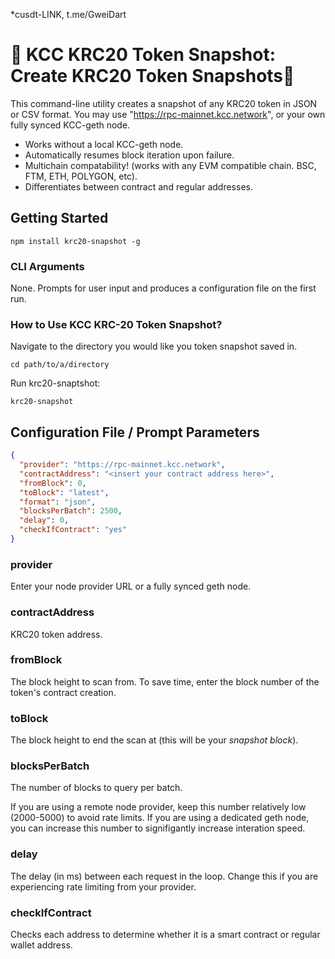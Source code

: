 *cusdt-LINK, t.me/GweiDart


# :camera_flash: KCC KRC20 Token Snapshot: Create KRC20 Token Snapshots:camera_flash:

This command-line utility creates a snapshot of any KRC20 token in JSON or CSV format. You may use "https://rpc-mainnet.kcc.network", or your own fully synced KCC-geth node.

- Works without a local KCC-geth node.
- Automatically resumes block iteration upon failure.
- Multichain compatability! (works with any EVM compatible chain. BSC, FTM, ETH, POLYGON, etc).
- Differentiates between contract and regular addresses. 

## Getting Started

```
npm install krc20-snapshot -g
```

### CLI Arguments

None. Prompts for user input and produces a configuration file on the first run.

### How to Use KCC KRC-20 Token Snapshot?

Navigate to the directory you would like you token snapshot saved in.

```
cd path/to/a/directory
```

Run krc20-snaptshot:

```
krc20-snapshot
```

## Configuration File / Prompt Parameters

```json
{
  "provider": "https://rpc-mainnet.kcc.network",
  "contractAddress": "<insert your contract address here>",
  "fromBlock": 0,
  "toBlock": "latest",
  "format": "json",
  "blocksPerBatch": 2500,
  "delay": 0,
  "checkIfContract": "yes"
}
```

### provider

Enter your node provider URL or a fully synced geth node.

### contractAddress

KRC20 token address.

### fromBlock

The block height to scan from. To save time, enter the block number of the token's contract creation.

### toBlock

The block height to end the scan at (this will be your *snapshot block*).

### blocksPerBatch

The number of blocks to query per batch.

If you are using a remote node provider, keep this number relatively low (2000-5000) to avoid rate limits. If you are using a dedicated geth node, you can increase this number to signifigantly increase interation speed.

### delay

The delay (in ms) between each request in the loop. Change this if you are experiencing rate limiting from your provider.

### checkIfContract

Checks each address to determine whether it is a smart contract or regular wallet address.


